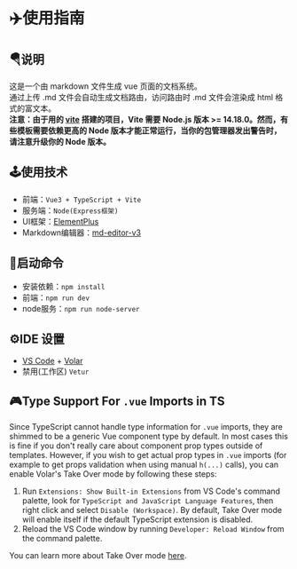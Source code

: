 # ✈️使用指南

## 🪂说明
这是一个由 markdown 文件生成 vue 页面的文档系统。\
通过上传 .md 文件会自动生成文档路由，访问路由时 .md 文件会渲染成 html 格式的富文本。\
**注意：由于用的 [vite](https://cn.vitejs.dev/guide/) 搭建的项目，Vite 需要 Node.js 版本 >= 14.18.0。然而，有些模板需要依赖更高的 Node 版本才能正常运行，当你的包管理器发出警告时，请注意升级你的 Node 版本。**

## 🕹️使用技术
- 前端：`Vue3 + TypeScript + Vite`
- 服务端：`Node(Express框架)`
- UI框架：[ElementPlus](https://element-plus.gitee.io/zh-CN/)
- Markdown编辑器：[md-editor-v3](https://imzbf.github.io/md-editor-v3/index)

## 📱启动命令
- 安装依赖：`npm install`
- 前端：`npm run dev`
- node服务：`npm run node-server`

## ⚙️IDE 设置

- [VS Code](https://code.visualstudio.com/) + [Volar](https://marketplace.visualstudio.com/items?itemName=Vue.volar)
- 禁用(工作区) `Vetur`

## 🎮Type Support For `.vue` Imports in TS

Since TypeScript cannot handle type information for `.vue` imports, they are shimmed to be a generic Vue component type by default. In most cases this is fine if you don't really care about component prop types outside of templates. However, if you wish to get actual prop types in `.vue` imports (for example to get props validation when using manual `h(...)` calls), you can enable Volar's Take Over mode by following these steps:

1. Run `Extensions: Show Built-in Extensions` from VS Code's command palette, look for `TypeScript and JavaScript Language Features`, then right click and select `Disable (Workspace)`. By default, Take Over mode will enable itself if the default TypeScript extension is disabled.
2. Reload the VS Code window by running `Developer: Reload Window` from the command palette.

You can learn more about Take Over mode [here](https://github.com/johnsoncodehk/volar/discussions/471).
